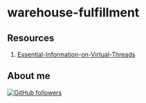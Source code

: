 # warehouse-fulfillment

## Resources 

1. [Essential-Information-on-Virtual-Threads](https://github.com/SAP/SapMachine/wiki/Essential-Information-on-Virtual-Threads#configuration)

## About me

[![GitHub followers](https://img.shields.io/github/followers/jesperancinha.svg?label=Jesperancinha&style=for-the-badge&logo=github&color=grey "GitHub")](https://github.com/jesperancinha)
